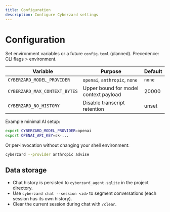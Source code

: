 ```yaml
---
title: Configuration
description: Configure Cyberzard settings
---
```


# Configuration

Set environment variables or a future `config.toml` (planned). Precedence: CLI flags > environment.

| Variable | Purpose | Default |
|----------|---------|---------|
| `CYBERZARD_MODEL_PROVIDER` | `openai`, `anthropic`, `none` | `none` |
| `CYBERZARD_MAX_CONTEXT_BYTES` | Upper bound for model context payload | 20000 |
| `CYBERZARD_NO_HISTORY` | Disable transcript retention | unset |

Example minimal AI setup:
```bash
export CYBERZARD_MODEL_PROVIDER=openai
export OPENAI_API_KEY=sk-...
```

Or per-invocation without changing your shell environment:
```bash
cyberzard --provider anthropic advise
```

## Data storage

- Chat history is persisted to `cyberzard_agent.sqlite` in the project directory.
- Use `cyberzard chat --session <id>` to segment conversations (each session has its own history).
- Clear the current session during chat with `/clear`.

